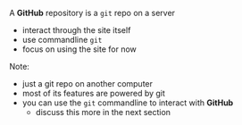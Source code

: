 A **GitHub** repository is a `git` repo on a server

- interact through the site itself
- use commandline `git`
- focus on using the site for now

Note:
- just a git repo on another computer
- most of its features are powered by git
- you can use the `git` commandline to interact with **GitHub**
    - discuss this more in the next section
